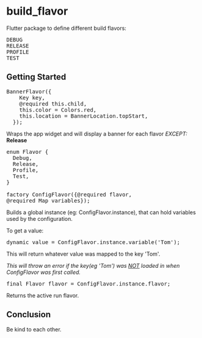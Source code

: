 # build_flavor

Flutter package to define different build flavors:
<pre>
DEBUG
RELEASE
PROFILE
TEST
</pre>

## Getting Started
<pre>
BannerFlavor({
    Key key,
    @required this.child,
    this.color = Colors.red,
    this.location = BannerLocation.topStart,
  });
</pre>

Wraps the app widget and will display a banner for each flavor <i>EXCEPT:</i><b> Release</b>

<pre>
enum Flavor {
  Debug,
  Release,
  Profile,
  Test,
}

factory ConfigFlavor({@required flavor, 
@required Map<String, dynamic> variables});
</pre>
Builds a global instance (eg: ConfigFlavor.instance), that can hold variables used by the configuration.

To get a value:
<pre>
dynamic value = ConfigFlavor.instance.variable('Tom');
</pre>
This will return whatever value was mapped to the key 'Tom'.

<i>
This will throw an error if the key(eg 'Tom') was <u>NOT</u> loaded in when ConfigFlavor was first called.
</i>

<pre>
final Flavor flavor = ConfigFlavor.instance.flavor;
</pre>
Returns the active run flavor.

## Conclusion

Be kind to each other.